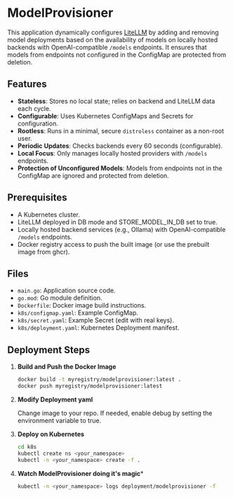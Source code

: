 # ModelProvisioner

This application dynamically configures [LiteLLM](https://github.com/BerriAI/litellm) by adding and removing model deployments based on the availability of models on locally hosted backends with OpenAI-compatible `/models` endpoints. It ensures that models from endpoints not configured in the ConfigMap are protected from deletion.

## Features

- **Stateless**: Stores no local state; relies on backend and LiteLLM data each cycle.
- **Configurable**: Uses Kubernetes ConfigMaps and Secrets for configuration.
- **Rootless**: Runs in a minimal, secure `distroless` container as a non-root user.
- **Periodic Updates**: Checks backends every 60 seconds (configurable).
- **Local Focus**: Only manages locally hosted providers with `/models` endpoints.
- **Protection of Unconfigured Models**: Models from endpoints not in the ConfigMap are ignored and protected from deletion.

## Prerequisites

- A Kubernetes cluster.
- LiteLLM deployed in DB mode and STORE_MODEL_IN_DB set to true.
- Locally hosted backend services (e.g., Ollama) with OpenAI-compatible `/models` endpoints.
- Docker registry access to push the built image (or use the prebuilt image from ghcr).

## Files

- `main.go`: Application source code.
- `go.mod`: Go module definition.
- `Dockerfile`: Docker image build instructions.
- `k8s/configmap.yaml`: Example ConfigMap.
- `k8s/secret.yaml`: Example Secret (edit with real keys).
- `k8s/deployment.yaml`: Kubernetes Deployment manifest.

## Deployment Steps

1. **Build and Push the Docker Image**

   ```bash
   docker build -t myregistry/modelprovisioner:latest .
   docker push myregistry/modelprovisioner:latest

2. **Modify Deployment yaml**

   Change image to your repo.
   If needed, enable debug by setting the environment variable to true.

3. **Deploy on Kubernetes**

   ```bash
   cd k8s
   kubectl create ns <your_namespace>
   kubectl -n <your_namespace> create -f .

4. **Watch ModelProvisioner doing it's magic***

   ```bash
   kubectl -n <your_namespace> logs deployment/modelprovisioner -f
